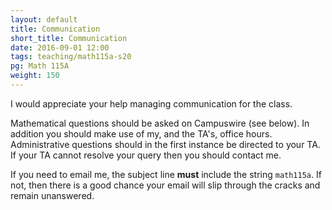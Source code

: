 ```yaml
---
layout: default
title: Communication
short_title: Communication
date: 2016-09-01 12:00
tags: teaching/math115a-s20
pg: Math 115A
weight: 150
---
```


I would appreciate your help managing communication for the class.

Mathematical questions should be asked on Campuswire (see below). In addition you should make use of my, and the TA's, office hours. Administrative questions should in the first instance be directed to your TA. If your TA cannot resolve your query then you should contact me.

If you need to email me, the subject line __must__ include the string `math115a`. If not, then there is a good chance your email will slip through the cracks and remain unanswered.
